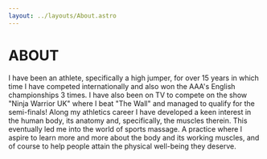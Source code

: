 ```yaml
---
layout: ../layouts/About.astro
---
```

# ABOUT

I have been an athlete, specifically a high jumper, for over 15 years in which time I have competed internationally and also won the AAA's English championships 3 times. I have also been on TV to compete on the show "Ninja Warrior UK" where I beat "The Wall" and managed to qualify for the semi-finals! Along my athletics career I have developed a keen interest in the human body, its anatomy and, specifically, the muscles therein. This eventually led me into the world of sports massage. A practice where I aspire to learn more and more about the body and its working muscles, and of course to help people attain the physical well-being they deserve.